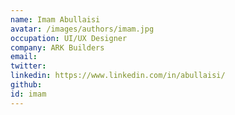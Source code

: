```yaml
---
name: Imam Abullaisi
avatar: /images/authors/imam.jpg
occupation: UI/UX Designer
company: ARK Builders
email:
twitter:
linkedin: https://www.linkedin.com/in/abullaisi/
github:
id: imam
---
```

